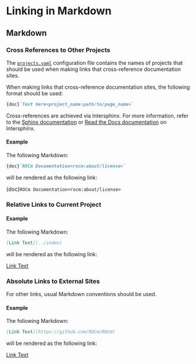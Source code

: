 # Linking in Markdown

## Markdown

### Cross References to Other Projects

The [`projects.yaml`](https://github.com/ROCm/rocm-docs-core/blob/develop/src/rocm_docs/data/projects.yaml)
configuration file contains the names of projects
that should be used when making links that cross-reference documentation sites.

When making links that cross-reference documentation sites, the following
format should be used:

```Markdown
{doc}`Text here<project_name:path/to/page_name>`
```

Cross-references are achieved via Intersphinx.
For more information, refer to the
[Sphinx documentation](https://www.sphinx-doc.org/en/master/usage/extensions/intersphinx.html)
or [Read the Docs documentation](https://docs.readthedocs.io/en/stable/guides/intersphinx.html)
on Intersphinx.

#### Example

The following Markdown:

```Markdown
{doc}`ROCm Documentation<rocm:about/license>`
```

will be rendered as the following link:

{doc}`ROCm Documentation<rocm:about/license>`

### Relative Links to Current Project

#### Example

The following Markdown:

```Markdown
[Link Text](../index)
```

will be rendered as the following link:

[Link Text](../index)

### Absolute Links to External Sites

For other links, usual Markdown conventions should be used.

#### Example

The following Markdown:

```Markdown
[Link Text](https://github.com/ROCm/ROCm)
```

will be rendered as the following link:

[Link Text](https://github.com/ROCm/ROCm)
